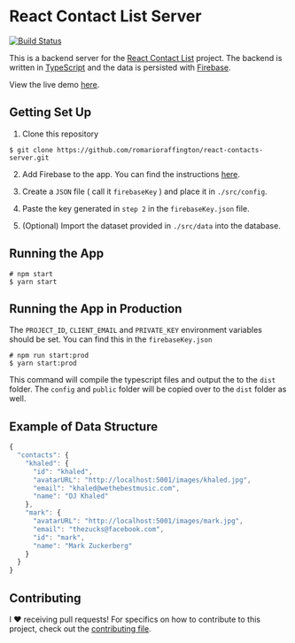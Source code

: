 # React Contact List Server 

[![Build Status](https://travis-ci.org/romarioraffington/react-contacts-server.svg?branch=master)](https://travis-ci.org/romarioraffington/react-contacts-server)

This is a backend server for the [React Contact List](https://github.com/romarioraffington/react-contact-list)  project. The backend is written in [TypeScript](https://www.typescriptlang.org/) and the data is persisted with [Firebase](https://firebase.google.com/). 

View the live demo [here](#).

## Getting Set Up
1. Clone this repository
```shell
$ git clone https://github.com/romarioraffington/react-contacts-server.git
``` 

2. Add Firebase to the app. You can find the instructions [here](https://firebase.google.com/docs/admin/setup).

3. Create a `JSON` file ( call it `firebaseKey` ) and place it in `./src/config`. 

4. Paste the key generated in `step 2` in the `firebaseKey.json` file.

5. (Optional) Import the dataset provided in `./src/data` into the database.

## Running the App 
```shell
# npm start
$ yarn start 
```

## Running the App in Production
The `PROJECT_ID`, `CLIENT_EMAIL` and `PRIVATE_KEY` environment variables should be set. You can find this in the `firebaseKey.json` 

```shell
# npm run start:prod
$ yarn start:prod
```

This command will compile the typescript files and output the to the `dist` folder. The `config` and `public` folder will be copied over to the `dist` folder as well.
 
## Example of Data Structure
```javascript
{
  "contacts": {
    "khaled": {
      "id": "khaled",
      "avatarURL": "http://localhost:5001/images/khaled.jpg",
      "email": "khaled@wethebestmusic.com",
      "name": "DJ Khaled"
    },
    "mark": {
      "avatarURL": "http://localhost:5001/images/mark.jpg",
      "email": "thezucks@facebook.com",
      "id": "mark",
      "name": "Mark Zuckerberg"
    }
  }
}
```
## Contributing

I :heart: receiving pull requests! For specifics on how to contribute to this project, check out the [contributing file](CONTRIBUTING.md).
